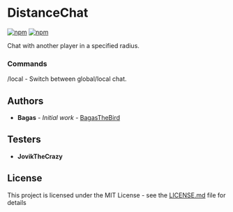 # DistanceChat

[![npm](https://img.shields.io/npm/v/word-chainer.svg?style=flat-square)](https://www.npmjs.com/package/word-chainer) [![npm](https://img.shields.io/npm/dt/word-chainer.svg?style=flat-square)](https://www.npmjs.com/package/word-chainer)

Chat with another player in a specified radius.

### Commands

/local - Switch between global/local chat.

##

## Authors

* **Bagas** - *Initial work* - [BagasTheBird](https://github.com/bagasthebird)

## Testers

* **JovikTheCrazy**

## License

This project is licensed under the MIT License - see the [LICENSE.md](LICENSE.md) file for details


